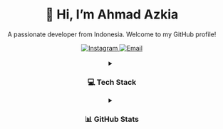 <div align="center">
  <h1 style="animation: fadeIn 1s ease-in-out;">👋 Hi, I’m Ahmad Azkia</h1>
  <p style="animation: fadeIn 1.5s ease-in-out;">A passionate developer from Indonesia. Welcome to my GitHub profile!</p>
</div>


<div align="center" style="animation: fadeIn 2s ease-in-out;">
  <a href="https://instagram.com/ahmad_azkia">
    <img src="https://img.shields.io/badge/Instagram-%23E4405F.svg?style=for-the-badge&logo=Instagram&logoColor=white" alt="Instagram"/>
  </a>
  <a href="mailto:ahmadazkia5@gmail.com">
    <img src="https://img.shields.io/badge/Email-D14836?style=for-the-badge&logo=gmail&logoColor=white" alt="Email"/>
  </a>
</div>

<br/>

<details align="center" style="animation: slideIn 1s ease-out;">
  <summary><h3 align="center">💻 Tech Stack</h3></summary>
  <p align="center">
    <img src="https://img.shields.io/badge/javascript-%23323330.svg?style=for-the-badge&logo=javascript&logoColor=%23F7DF1E" alt="JavaScript"/>
    <img src="https://img.shields.io/badge/typescript-%23007ACC.svg?style=for-the-badge&logo=typescript&logoColor=white" alt="TypeScript"/>
    <img src="https://img.shields.io/badge/php-%23777BB4.svg?style=for-the-badge&logo=php&logoColor=white" alt="PHP"/>
    <img src="https://img.shields.io/badge/kotlin-%237F52FF.svg?style=for-the-badge&logo=kotlin&logoColor=white" alt="Kotlin"/>
    <img src="https://img.shields.io/badge/Next-black?style=for-the-badge&logo=next.js&logoColor=white" alt="Next JS"/>
    <img src="https://img.shields.io/badge/node.js-6DA55F?style=for-the-badge&logo=node.js&logoColor=white" alt="NodeJS"/>
    <img src="https://img.shields.io/badge/laravel-%23FF2D20.svg?style=for-the-badge&logo=laravel&logoColor=white" alt="Laravel"/>
    <img src="https://img.shields.io/badge/Canva-%2300C4CC.svg?style=for-the-badge&logo=Canva&logoColor=white" alt="Canva"/>
  </p>
</details>

<details align="center" style="animation: slideIn 1.5s ease-out;">
  <summary><h3 align="center">📊 GitHub Stats</h3></summary>
  <p align="center">
    <img src="https://github-readme-stats.vercel.app/api?username=AhmadAzkia&theme=tokyonight&hide_border=false&include_all_commits=false&count_private=false" alt="AhmadAzkia's GitHub Stats"/>
    <br/>
    <img src="https://nirzak-streak-stats.vercel.app/?user=AhmadAzkia&theme=tokyonight&hide_border=false" alt="AhmadAzkia's Streak Stats"/>
    <img src="https://github-readme-stats.vercel.app/api/top-langs/?username=AhmadAzkia&theme=tokyonight&hide_border=false&include_all_commits=false&count_private=false&layout=compact" alt="AhmadAzkia's Top Languages"/>
  </p>
</details>

<br/>
